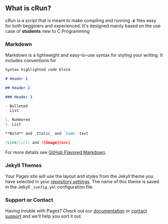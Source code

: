 ## What is cRun?

cRun is a script that is meant to make compiling and running **.c** files easy for both begginers and experienced. It's designed mainly based on the use case of **students** new to C Programming

### Markdown

Markdown is a lightweight and easy-to-use syntax for styling your writing. It
includes conventions for

```markdown
Syntax highlighted code block

# Header 1

## Header 2

### Header 3

- Bulleted
- List

1. Numbered
2. List

**Bold** and _Italic_ and `Code` text

[Link](url) and ![Image](src)
```

For more details see
[GitHub Flavored Markdown](https://guides.github.com/features/mastering-markdown/).

### Jekyll Themes

Your Pages site will use the layout and styles from the Jekyll theme you have
selected in your
[repository settings](https://github.com/snehashis365/SimpleScriptsForBash/settings).
The name of this theme is saved in the Jekyll `_config.yml` configuration file.

### Support or Contact

Having trouble with Pages? Check out our
[documentation](https://help.github.com/categories/github-pages-basics/) or
[contact support](https://github.com/contact) and we’ll help you sort it out.
